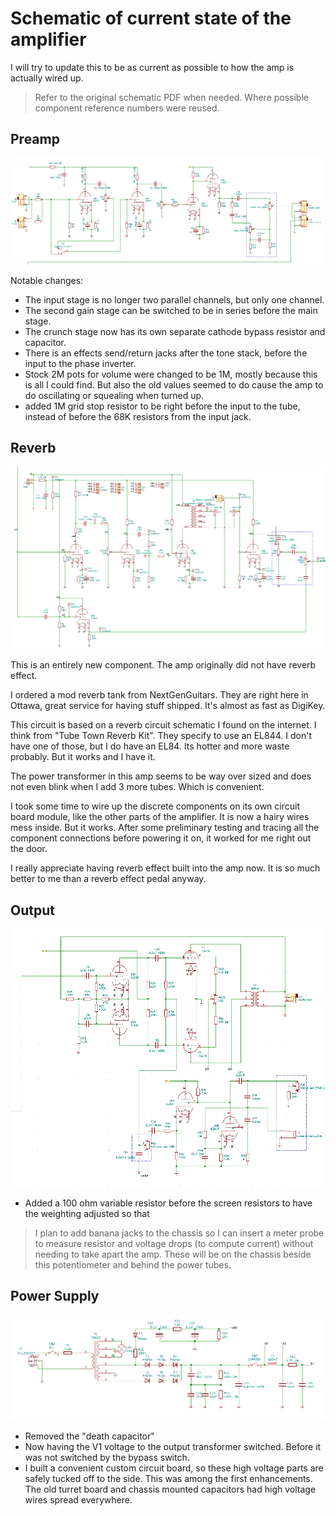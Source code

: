 # Schematic of current state of the amplifier

I will try to update this to be as current as possible to how the amp is actually wired up.

> Refer to the original schematic PDF when needed.  Where possible component reference numbers were reused.

## Preamp

![preamp](preamp.png)

Notable changes:

* The input stage is no longer two parallel channels, but only one channel.
* The second gain stage can be switched to be in series before the main stage.
* The crunch stage now has its own separate cathode bypass resistor and capacitor.
* There is an effects send/return jacks after the tone stack, before the input to the phase inverter.
* Stock 2M pots for volume were changed to be 1M, mostly because this is all I could find. But also the old values seemed to do cause the amp to do oscillating or squealing when turned up.
* added 1M grid stop resistor to be right before the input to the tube, instead of before the 68K resistors from the input jack.

## Reverb

![reverb](reverb.png)

This is an entirely new component. The amp originally did not have reverb effect.

I ordered a mod reverb tank from NextGenGuitars. They are right here in Ottawa, great service for having stuff shipped. It's almost as fast as DigiKey.

This circuit is based on a reverb circuit schematic I found on the internet. I think from "Tube Town Reverb Kit".  They specify to use an EL844. I don't have one of those, but I do have an EL84. Its hotter and more waste probably. But it works and I have it.

The power transformer in this amp seems to be way over sized and does not even blink when I add 3 more tubes. Which is convenient.

I took some time to wire up the discrete components on its own circuit board module, like the other parts of the amplifier. It is now a hairy wires mess inside. But it works. After some preliminary testing and tracing all the component connections before powering it on, it worked for me right out the door.

I really appreciate having reverb effect built into the amp now. It is so much better to me than a reverb effect pedal anyway.

## Output

![output](output.png)

* Added a 100 ohm variable resistor before the screen resistors to have the weighting adjusted so that

> I plan to add banana jacks to the chassis so I can insert a meter probe to measure resistor and voltage drops (to compute current) without needing to take apart the amp. These will be on the chassis beside this potentiometer and behind the power tubes.

## Power Supply

![power supply](powersupply.png)

* Removed the "death capacitor"
* Now having the V1 voltage to the output transformer switched. Before it was not switched by the bypass switch.
* I built a convenient custom circuit board, so these high voltage parts are safely tucked off to the side. This was among the first enhancements. The old turret board and chassis mounted capacitors had high voltage wires spread everywhere.
